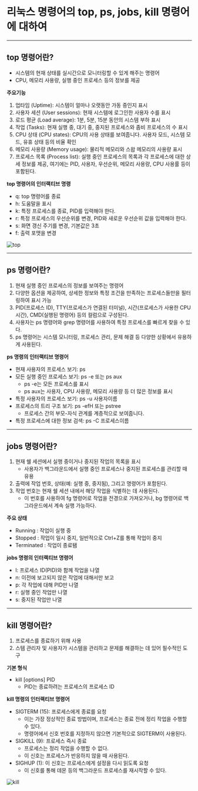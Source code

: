 # 리눅스 명령어의 top, ps, jobs, kill 명령어에 대하여 #

***

## top 명령어란? ##
+ 시스템의 현재 상태를 실시간으로 모니터링할 수 있게 해주는 명령어
+ CPU, 메모리 사용량, 실행 중인 프로세스 등의 정보를 제공

**주요기능**
1. 업타임 (Uptime): 시스템이 얼마나 오랫동안 가동 중인지 표시
2. 사용자 세션 (User sessions): 현재 시스템에 로그인한 사용자 수를 표시
3. 로드 평균 (Load average): 1분, 5분, 15분 동안의 시스템 부하 표시
4. 작업 (Tasks): 현재 실행 중, 대기 중, 중지된 프로세스와 좀비 프로세스의 수 표시
5. CPU 상태 (CPU states): CPU의 사용 상태를 보여줍니다. 사용자 모드, 시스템 모드, 유휴 상태 등의 비율 확인
6. 메모리 사용량 (Memory usage): 물리적 메모리와 스왑 메모리의 사용량 표시
7. 프로세스 목록 (Process list): 실행 중인 프로세스의 목록과 각 프로세스에 대한 상세 정보를 제공, 여기에는 PID, 사용자, 우선순위, 메모리 사용량, CPU 사용률 등이 포함된다.

**top 명령어의 인터랙티브 명령**
- q: top 명령어를 종료
- h: 도움말을 표시
- k: 특정 프로세스를 종료, PID를 입력해야 한다.
- r: 특정 프로세스의 우선순위를 변경, PID와 새로운 우선순위 값을 입력해야 한다.
- s: 화면 갱신 주기를 변경, 기본값은 3초
- f: 출력 포맷을 변경

![top](https://github.com/kimhwiyoon/turbo-funicular/assets/170848563/34a0aeaa-8097-4ebd-a3a8-b1a819854ab3)

***

## ps 명령어란? ##
1. 현재 실행 중인 프로세스의 정보를 보여주는 명령어
2. 다양한 옵션을 제공하여, 상세한 정보와 특정 조건을 만족하는 프로세스들만을 필터링하여 표시 가능
3. PID(프로세스 ID), TTY(프로세스가 연결된 터미널), 시간(프로세스가 사용한 CPU 시간), CMD(실행된 명령어) 등의 컬럼으로 구성된다.
4. 사용자는 ps 명령어와 grep 명령어를 사용하여 특정 프로세스를 빠르게 찾을 수 있다.
5. ps 명령어는 시스템 모니터링, 프로세스 관리, 문제 해결 등 다양한 상황에서 유용하게 사용된다.

**ps 명령의 인터랙티브 명령어**
* 현재 사용자의 프로세스 보기: ps
* 모든 실행 중인 프로세스 보기: ps -e 또는 ps aux
   * ps -e는 모든 프로세스를 표시
   * ps aux는 사용자, CPU 사용량, 메모리 사용량 등 더 많은 정보를 표시
* 특정 사용자의 프로세스 보기: ps -u 사용자이름
* 프로세스의 트리 구조 보기: ps -efH 또는 pstree
   * 프로세스 간의 부모-자식 관계를 계층적으로 보여줍니다.
* 특정 프로세스에 대한 정보 검색: ps -C 프로세스이름

***

## jobs 명령어란? ## 
1. 현재 쉘 세션에서 실행 중이거나 중지된 작업의 목록을 표시
   * 사용자가 백그라운드에서 실행 중인 프로세스나 중지된 프로세스를 관리할 때 유용
2. 출력에 작업 번호, 상태(예: 실행 중, 중지됨), 그리고 명령어가 포함된다.
3. 작업 번호는 현재 쉘 세션 내에서 해당 작업을 식별하는 데 사용된다.
   * 이 번호를 사용하여 fg 명령어로 작업을 전경으로 가져오거나, bg 명령어로 백그라운드에서 계속 실행 가능하다.
  
**주요 상태**
* Running : 작업이 실행 중
* Stopped : 작업이 일시 중지, 일반적으로 Ctrl+Z를 통해 작업이 중지
* Terminated : 작업이 종료됌

**jobs 명령의 인터랙티브 명령어**
* l: 프로세스 ID(PID)와 함께 작업을 나열
* n: 이전에 보고되지 않은 작업에 대해서만 보고
* p: 각 작업에 대해 PID만 나열
* r: 실행 중인 작업만 나열
* s: 중지된 작업만 나열

***

## kill 명령어란? ##
1. 프로세스를 종료하기 위해 사용
2. 스템 관리자 및 사용자가 시스템을 관리하고 문제를 해결하는 데 있어 필수적인 도구

**기본 형식**
* kill [options] PID
   * PID는 종료하려는 프로세스의 프로세스 ID

**kill 명령의 인터랙티브 명령어**
* SIGTERM (15): 프로세스에게 종료를 요청
   * 이는 가장 정상적인 종료 방법이며, 프로세스는 종료 전에 정리 작업을 수행할 수 있다.
   * 명령어에서 신호 번호를 지정하지 않으면 기본적으로 SIGTERM이 사용된다.
* SIGKILL (9): 프로세스 즉시 종료
   * 프로세스는 정리 작업을 수행할 수 없다.
   * 이 신호는 프로세스가 반응하지 않을 때 사용된다.
* SIGHUP (1): 이 신호는 프로세스에게 설정을 다시 읽도록 요청
   * 이 신호를 통해 데몬 등의 백그라운드 프로세스를 재시작할 수 있다.

![kill](https://github.com/kimhwiyoon/turbo-funicular/assets/170848563/cf38dfd4-6b68-401d-a126-83aa7261f709)



